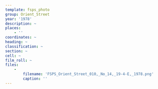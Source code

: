 ```yaml
---
template: fsps_photo
group: Orient_Street
year: '1978'
description: ~
places:
    - ''
coordinates: ~
heading: ~
classification: ~
section: ~
cell: ~
film_roll: ~
files:
    -
        filename: 'FSPS_Orient_Street_010,_No_14,_19-4-E,_1978.png'
        caption: ''
---
```

